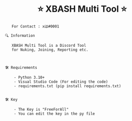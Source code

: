  
<h1 align="center">⭐ XBASH Multi Tool ⭐  </h1>
<p align="center">

</p>

<p align="center">

```  
   For Contact : xは#0001

🔍 Information

   XBASH Multi Tool is a Discord Tool
   for Nuking, Joining, Reporting etc.
   
   
   
🛠️ Requirements
    
    - Python 3.10+
    - Visual Studio Code (For editing the code)
    - requirements.txt (pip install requirements.txt)
    
   
🛠️ Key

    - The Key is "FreeForAll"
    - You can edit the key in the py file
   
 
```
